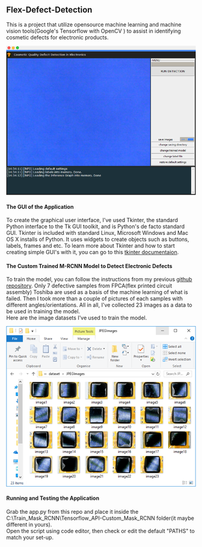 ## Flex-Defect-Detection

This is a project that utilize opensource machine learning and machine vision tools(Google's Tensorflow with OpenCV ) to assist in identifying cosmetic defects for electronic products.

<img src="https://github.com/jericovalino/Flex-Defect-Detection/blob/master/assets/GUI.PNG" alt="GUI" width="600"/>

#### The GUI of the Application
To create the graphical user interface, I've used Tkinter, the standard Python interface to the Tk GUI toolkit, and is Python's de facto standard GUI. Tkinter is included with standard Linux, Microsoft Windows and Mac OS X installs of Python.
It uses widgets to create objects such as buttons, labels, frames and etc. To learn more about Tkinter and how to start creating simple GUI's with it, you can go to this [tkinter documentaion](https://docs.python.org/3/library/tk.html).

#### The Custom Trained M-RCNN Model to Detect Electronic Defects
To train the model, you can follow the instructions from my previous [github repository](https://github.com/jericovalino/Train_Mask_RCNN).
Only 7 defective samples from FPCA(flex printed circuit assembly) Toshiba are used as a basis of the machine learning of what is failed. Then I took more than a couple of pictures of each samples with different angles/orientations. All in all, I've collected 23 images as a data to be used in training the model. <br/>
Here are the image datasets I've used to train the model. 

<img src="https://github.com/jericovalino/Flex-Defect-Detection/blob/master/assets/images.PNG" alt="GUI" width="600"/>

#### Running and Testing the Application
Grab the app.py from this repo and place it inside the C:\Train_Mask_RCNN\Tensorflow_API-Custom_Mask_RCNN folder(it maybe different in yours). <br/>
Open the script using code editor, then check or edit the default "PATHS" to match your set-up.
